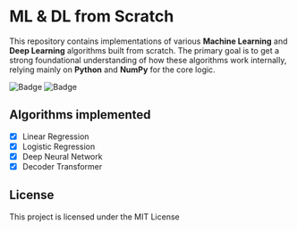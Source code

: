 # ML & DL from Scratch
This repository contains implementations of various **Machine Learning** and **Deep Learning** algorithms built from scratch. The primary goal is to get a strong foundational understanding of how these algorithms work internally, relying mainly on **Python** and **NumPy** for the core logic.

![Badge](https://img.shields.io/badge/Python-3.8%2B-blue)
![Badge](https://img.shields.io/badge/License-MIT-green)

## Algorithms implemented
- [x] Linear Regression
- [x] Logistic Regression
- [x] Deep Neural Network
- [x] Decoder Transformer

## License
This project is licensed under the MIT License
